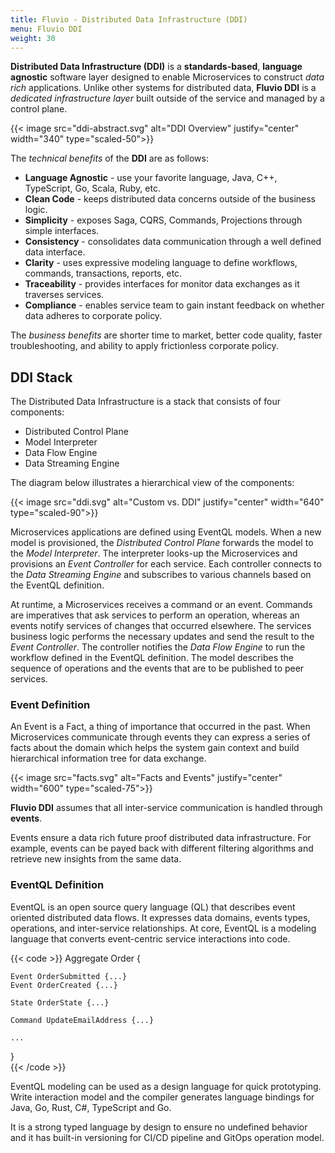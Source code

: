 ```yaml
---
title: Fluvio - Distributed Data Infrastructure (DDI)
menu: Fluvio DDI
weight: 30
---
```


**Distributed Data Infrastructure (DDI)** is a **standards-based**, **language agnostic** software layer designed to enable Microservices to construct _data rich_ applications. Unlike other systems for distributed data, **Fluvio DDI** is a _dedicated infrastructure layer_ built outside of the service and managed by a control plane.

{{< image src="ddi-abstract.svg" alt="DDI Overview" justify="center" width="340" type="scaled-50">}}

The _technical benefits_ of the **DDI** are as follows:

* **Language Agnostic** - use your favorite language, Java, C++, TypeScript, Go, Scala, Ruby, etc.
* **Clean Code** - keeps distributed data concerns outside of the business logic.
* **Simplicity** - exposes Saga, CQRS, Commands, Projections through simple interfaces.
* **Consistency** - consolidates data communication through a well defined data interface.
* **Clarity** - uses expressive modeling language to define workflows, commands, transactions, reports, etc.
* **Traceability** - provides interfaces for monitor data exchanges as it traverses services.
* **Compliance** - enables service team to gain instant feedback on whether data adheres to corporate policy.

The _business benefits_ are shorter time to market, better code quality, faster troubleshooting,
and ability to apply frictionless corporate policy.


## DDI Stack

The Distributed Data Infrastructure is a stack that consists of four components:

* Distributed Control Plane
* Model Interpreter
* Data Flow Engine
* Data Streaming Engine

The diagram below illustrates a hierarchical view of the components:

{{< image src="ddi.svg" alt="Custom vs. DDI" justify="center" width="640" type="scaled-90">}}

Microservices applications are defined using EventQL models. When a new model is provisioned, the _Distributed Control Plane_ forwards the model to the _Model Interpreter_. The interpreter looks-up the Microservices and provisions an _Event Controller_ for each service. Each controller connects to the _Data Streaming Engine_ and subscribes to various channels based on the EventQL definition.

At runtime, a Microservices receives a command or an event. Commands are imperatives that ask services to perform an operation, whereas an events notify services of changes that occurred elsewhere. The services business logic performs the necessary updates and send the result to the _Event Controller_. The controller notifies the _Data Flow Engine_ to run the workflow defined in the EventQL definition. The model describes the sequence of operations and the events that are to be published to peer services.


### Event Definition

An Event is a Fact, a thing of importance that occurred in the past. When Microservices communicate through events they can express a series of facts about the domain which helps the system gain context and build hierarchical information tree for data exchange.

{{< image src="facts.svg" alt="Facts and Events" justify="center" width="600" type="scaled-75">}}

**Fluvio DDI** assumes that all inter-service communication is handled through **events**. 

Events ensure a data rich future proof distributed data infrastructure. For example, events can be payed back with different filtering algorithms and retrieve new insights from the same data.


### EventQL Definition

EventQL is an open source query language (QL) that describes event oriented distributed data flows. It expresses data domains, events types, operations, and inter-service relationships. At core, EventQL is a modeling language that converts event-centric service interactions into code.

{{< code >}}
Aggregate Order {

    Event OrderSubmitted {...}
    Event OrderCreated {...}
    
    State OrderState {...}
    
    Command UpdateEmailAddress {...}

    ...
}   
{{< /code >}}

EventQL modeling can be used as a design language for quick prototyping. Write interaction model and the compiler generates language bindings for Java, Go, Rust, C#, TypeScript and Go.

It is a strong typed language by design to ensure no undefined behavior and it has built-in versioning for CI/CD pipeline and GitOps operation model.


